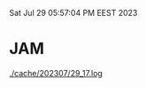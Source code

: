 Sat Jul 29 05:57:04 PM EEST 2023
# JAM
<a href='./cache/202307/29_17.log'>./cache/202307/29_17.log</a>
